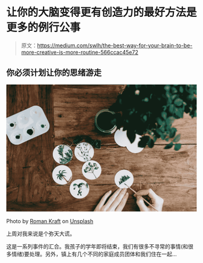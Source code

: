 # 让你的大脑变得更有创造力的最好方法是更多的例行公事

> 原文：<https://medium.com/swlh/the-best-way-for-your-brain-to-be-more-creative-is-more-routine-566ccac45e72>

## 你必须计划让你的思绪游走

![](img/fc8476815a26985f755a0e72e0b26daa.png)

Photo by [Roman Kraft](https://unsplash.com/@romankraft?utm_source=unsplash&utm_medium=referral&utm_content=creditCopyText) on [Unsplash](https://unsplash.com/search/photos/creativity?utm_source=unsplash&utm_medium=referral&utm_content=creditCopyText)

上周对我来说是个弥天大谎。

这是一系列事件的汇合。我孩子的学年即将结束，我们有很多不寻常的事情(和很多情绪)要处理。另外，镇上有几个不同的家庭成员团体和我们住在一起…